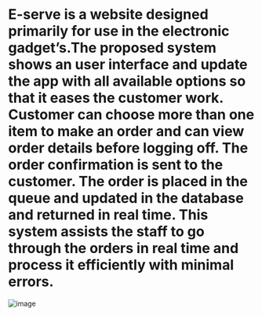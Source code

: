 # E-serve is a website designed primarily for use in the electronic gadget’s.The proposed system shows an user interface and update the app with all available options so that it eases the customer work. Customer can choose more than one item to make an order and can view order details before logging off. The order confirmation is sent to the customer. The order is placed in the queue and updated in the database and returned in real time. This system assists the staff to go through the orders in real time and process it efficiently with minimal errors.
![image](https://user-images.githubusercontent.com/122270960/236154768-c4c56784-ad11-4694-8d2b-cf8882137216.png)
